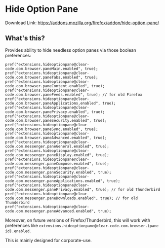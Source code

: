 # Hide Option Pane

Download Link: https://addons.mozilla.org/firefox/addon/hide-option-pane/

## What's this?

Provides ability to hide needless option panes via those boolean preferences:

	pref("extensions.hideoptionpane@clear-code.com.browser.paneMain.enabled", true);
	pref("extensions.hideoptionpane@clear-code.com.browser.paneTabs.enabled", true);
	pref("extensions.hideoptionpane@clear-code.com.browser.paneContent.enabled", true);
	pref("extensions.hideoptionpane@clear-code.com.browser.paneFeeds.enabled", true); // for old Firefox
	pref("extensions.hideoptionpane@clear-code.com.browser.paneApplications.enabled", true);
	pref("extensions.hideoptionpane@clear-code.com.browser.panePrivacy.enabled", true);
	pref("extensions.hideoptionpane@clear-code.com.browser.paneSecurity.enabled", true);
	pref("extensions.hideoptionpane@clear-code.com.browser.paneSync.enabled", true);
	pref("extensions.hideoptionpane@clear-code.com.browser.paneAdvanced.enabled", true);
	pref("extensions.hideoptionpane@clear-code.com.messenger.paneGeneral.enabled", true);
	pref("extensions.hideoptionpane@clear-code.com.messenger.paneDisplay.enabled", true);
	pref("extensions.hideoptionpane@clear-code.com.messenger.paneCompose.enabled", true);
	pref("extensions.hideoptionpane@clear-code.com.messenger.paneSecurity.enabled", true);
	pref("extensions.hideoptionpane@clear-code.com.messenger.paneApplications.enabled", true);
	pref("extensions.hideoptionpane@clear-code.com.messenger.panePrivacy.enabled", true); // for old Thunderbird
	pref("extensions.hideoptionpane@clear-code.com.messenger.paneDownloads.enabled", true); // for old Thunderbird
	pref("extensions.hideoptionpane@clear-code.com.messenger.paneAdvanced.enabled", true);

Moreover, on future versions of Firefox/Thunderbird, this will work with preferences like `extensions.hideoptionpane@clear-code.com.browser.(pane id).enabled`.

This is mainly designed for corporate-use.
